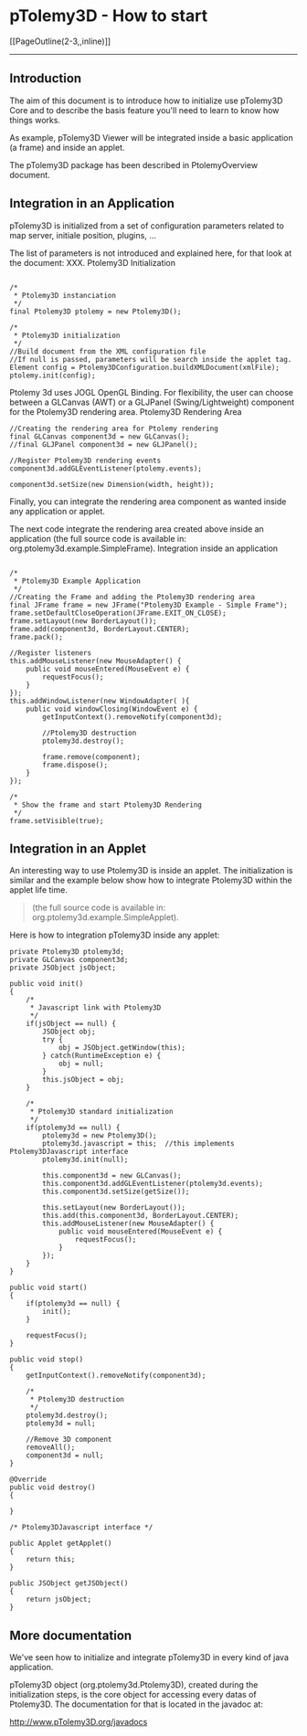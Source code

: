 # pTolemy3D - How to start #

[[PageOutline(2-3,,inline)]]

---


## Introduction ##


The aim of this document is to introduce how to initialize use pTolemy3D Core and to describe the basis feature you'll need to learn to know how things works.

As example, pTolemy3D Viewer will be integrated inside a basic application (a frame) and inside an applet.


The pTolemy3D package has been described in PtolemyOverview document.


## Integration in an Application ##


pTolemy3D is initialized from a set of configuration parameters related to map server, initiale position, plugins, ...

The list of parameters is not introduced and explained here, for that look at the document: XXX.
Ptolemy3D Initialization

```

/*
 * Ptolemy3D instanciation
 */
final Ptolemy3D ptolemy = new Ptolemy3D();

/*
 * Ptolemy3D initialization
 */
//Build document from the XML configuration file
//If null is passed, parameters will be search inside the applet tag.
Element config = Ptolemy3DConfiguration.buildXMLDocument(xmlFile);
ptolemy.init(config);
```





Ptolemy 3d uses JOGL OpenGL Binding. For flexibility, the user can choose between a GLCanvas (AWT) or a GLJPanel (Swing/Lightweight) component for the Ptolemy3D rendering area.
Ptolemy3D Rendering Area


```
//Creating the rendering area for Ptolemy rendering
final GLCanvas component3d = new GLCanvas();
//final GLJPanel component3d = new GLJPanel();

//Register Ptolemy3D rendering events
component3d.addGLEventListener(ptolemy.events);

component3d.setSize(new Dimension(width, height));
```



Finally, you can integrate the rendering area component as wanted inside any application or applet.

The next code integrate the rendering area created above inside an application (the full source code is available in: org.ptolemy3d.example.SimpleFrame).
Integration inside an application

```

/*
 * Ptolemy3D Example Application
 */
//Creating the Frame and adding the Ptolemy3D rendering area
final JFrame frame = new JFrame("Ptolemy3D Example - Simple Frame");
frame.setDefaultCloseOperation(JFrame.EXIT_ON_CLOSE);
frame.setLayout(new BorderLayout());
frame.add(component3d, BorderLayout.CENTER);
frame.pack();

//Register listeners
this.addMouseListener(new MouseAdapter() {
    public void mouseEntered(MouseEvent e) {
        requestFocus();
    }
});
this.addWindowListener(new WindowAdapter( ){
    public void windowClosing(WindowEvent e) {
        getInputContext().removeNotify(component3d);
       
        //Ptolemy3D destruction
        ptolemy3d.destroy();

        frame.remove(component);
        frame.dispose();
    }
});

/*
 * Show the frame and start Ptolemy3D Rendering
 */
frame.setVisible(true);
```




## Integration in an Applet ##


An interesting way to use Ptolemy3D is inside an applet. The initialization is similar and the example below show how to integrate Ptolemy3D within the applet life time.

> (the full source code is available in: org.ptolemy3d.example.SimpleApplet).



Here is how to integration pTolemy3D inside any applet:



```
private Ptolemy3D ptolemy3d;
private GLCanvas component3d;
private JSObject jsObject;

public void init()
{
    /*
     * Javascript link with Ptolemy3D
     */
    if(jsObject == null) {
        JSObject obj;
        try {
            obj = JSObject.getWindow(this);
        } catch(RuntimeException e) {
            obj = null;
        }
        this.jsObject = obj;
    }

    /*
     * Ptolemy3D standard initialization
     */
    if(ptolemy3d == null) {
        ptolemy3d = new Ptolemy3D();
        ptolemy3d.javascript = this;  //this implements Ptolemy3DJavascript interface
        ptolemy3d.init(null);

        this.component3d = new GLCanvas();
        this.component3d.addGLEventListener(ptolemy3d.events);
        this.component3d.setSize(getSize());

        this.setLayout(new BorderLayout());
        this.add(this.component3d, BorderLayout.CENTER);
        this.addMouseListener(new MouseAdapter() {
            public void mouseEntered(MouseEvent e) {
                requestFocus();
            }
        });
    }
}

public void start()
{
    if(ptolemy3d == null) {
        init();
    }
   
    requestFocus();
}

public void stop()
{
    getInputContext().removeNotify(component3d);

    /*
     * Ptolemy3D destruction
     */
    ptolemy3d.destroy();
    ptolemy3d = null;

    //Remove 3D component
    removeAll();
    component3d = null;
}

@Override
public void destroy()
{

}

/* Ptolemy3DJavascript interface */

public Applet getApplet()
{
    return this;
}

public JSObject getJSObject()
{
    return jsObject;
}

```



## More documentation ##

We've seen how to initialize and integrate pTolemy3D in every kind of java application.

pTolemy3D object (org.ptolemy3d.Ptolemy3D), created during the initialization steps, is the core object for accessing every datas of Ptolemy3D. The documentation for that is located in the javadoc at:

http://www.pTolemy3D.org/javadocs

